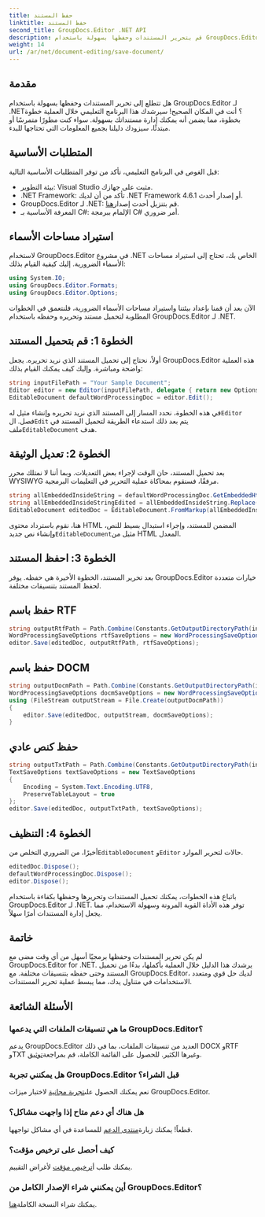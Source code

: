 ```yaml
---
title: حفظ المستند
linktitle: حفظ المستند
second_title: GroupDocs.Editor .NET API
description: قم بتحرير المستندات وحفظها بسهولة باستخدام GroupDocs.Editor لـ .NET. يعمل هذا الدليل التفصيلي على تبسيط العملية للمطورين.
weight: 14
url: /ar/net/document-editing/save-document/
---
```

## مقدمة
هل تتطلع إلى تحرير المستندات وحفظها بسهولة باستخدام GroupDocs.Editor لـ .NET؟ أنت في المكان الصحيح! سيرشدك هذا البرنامج التعليمي خلال العملية خطوة بخطوة، مما يضمن أنه يمكنك إدارة مستنداتك بسهولة. سواء كنت مطورًا متمرسًا أو مبتدئًا، سيزودك دليلنا بجميع المعلومات التي تحتاجها للبدء.
## المتطلبات الأساسية
قبل الغوص في البرنامج التعليمي، تأكد من توفر المتطلبات الأساسية التالية:
- بيئة التطوير: Visual Studio مثبت على جهازك.
- .NET Framework: تأكد من أن لديك .NET Framework 4.6.1 أو إصدار أحدث.
-  GroupDocs.Editor لـ .NET: قم بتنزيل أحدث إصدار[هنا](https://releases.groupdocs.com/editor/net/).
- المعرفة الأساسية بـ C#: الإلمام ببرمجة C# أمر ضروري.
## استيراد مساحات الأسماء
لاستخدام GroupDocs.Editor في مشروع .NET الخاص بك، تحتاج إلى استيراد مساحات الأسماء الضرورية. إليك كيفية القيام بذلك:
```csharp
using System.IO;
using GroupDocs.Editor.Formats;
using GroupDocs.Editor.Options;
```
الآن بعد أن قمنا بإعداد بيئتنا واستيراد مساحات الأسماء الضرورية، فلنتعمق في الخطوات المطلوبة لتحميل مستند وتحريره وحفظه باستخدام GroupDocs.Editor لـ .NET.
## الخطوة 1: قم بتحميل المستند
أولاً، نحتاج إلى تحميل المستند الذي نريد تحريره. يجعل GroupDocs.Editor هذه العملية واضحة ومباشرة. وإليك كيف يمكنك القيام بذلك:

```csharp
string inputFilePath = "Your Sample Document";
Editor editor = new Editor(inputFilePath, delegate { return new Options.WordProcessingLoadOptions(); });
EditableDocument defaultWordProcessingDoc = editor.Edit();
```
 في هذه الخطوة، نحدد المسار إلى المستند الذي نريد تحريره وإنشاء مثيل له`Editor` فصل. ال`Edit` يتم بعد ذلك استدعاء الطريقة لتحميل المستند في ملف`EditableDocument` هدف.
## الخطوة 2: تعديل الوثيقة
بعد تحميل المستند، حان الوقت لإجراء بعض التعديلات. وبما أننا لا نمتلك محرر WYSIWYG مرفقًا، فسنقوم بمحاكاة عملية التحرير في التعليمات البرمجية.

```csharp
string allEmbeddedInsideString = defaultWordProcessingDoc.GetEmbeddedHtml();
string allEmbeddedInsideStringEdited = allEmbeddedInsideString.Replace("Subtitle", "Edited subtitle");
EditableDocument editedDoc = EditableDocument.FromMarkup(allEmbeddedInsideStringEdited, null);
```
 هنا، نقوم باسترداد محتوى HTML المضمن للمستند، وإجراء استبدال بسيط للنص، وإنشاء نص جديد`EditableDocument`مثيل من HTML المعدل.
## الخطوة 3: احفظ المستند
بعد تحرير المستند، الخطوة الأخيرة هي حفظه. يوفر GroupDocs.Editor خيارات متعددة لحفظ المستند بتنسيقات مختلفة.
## حفظ باسم RTF
```csharp
string outputRtfPath = Path.Combine(Constants.GetOutputDirectoryPath(inputFilePath), "editedDoc.rtf");
WordProcessingSaveOptions rtfSaveOptions = new WordProcessingSaveOptions(WordProcessingFormats.Rtf);
editor.Save(editedDoc, outputRtfPath, rtfSaveOptions);
```
## حفظ باسم DOCM
```csharp
string outputDocmPath = Path.Combine(Constants.GetOutputDirectoryPath(inputFilePath), "editedDoc.docm");
WordProcessingSaveOptions docmSaveOptions = new WordProcessingSaveOptions(WordProcessingFormats.Docm);
using (FileStream outputStream = File.Create(outputDocmPath))
{
    editor.Save(editedDoc, outputStream, docmSaveOptions);
}
```
## حفظ كنص عادي
```csharp
string outputTxtPath = Path.Combine(Constants.GetOutputDirectoryPath(inputFilePath), "editedDoc.txt");
TextSaveOptions textSaveOptions = new TextSaveOptions
{
    Encoding = System.Text.Encoding.UTF8,
    PreserveTableLayout = true
};
editor.Save(editedDoc, outputTxtPath, textSaveOptions);
```
## الخطوة 4: التنظيف
 أخيرًا، من الضروري التخلص من`EditableDocument` و`Editor` حالات لتحرير الموارد.
```csharp
editedDoc.Dispose();
defaultWordProcessingDoc.Dispose();
editor.Dispose();
```
باتباع هذه الخطوات، يمكنك تحميل المستندات وتحريرها وحفظها بكفاءة باستخدام GroupDocs.Editor لـ .NET. توفر هذه الأداة القوية المرونة وسهولة الاستخدام، مما يجعل إدارة المستندات أمرًا سهلاً.
## خاتمة
لم يكن تحرير المستندات وحفظها برمجيًا أسهل من أي وقت مضى مع GroupDocs.Editor for .NET. يرشدك هذا الدليل خلال العملية بأكملها، بدءًا من تحميل المستند وحتى حفظه بتنسيقات مختلفة. مع GroupDocs.Editor، لديك حل قوي ومتعدد الاستخدامات في متناول يدك، مما يبسط عملية تحرير المستندات.
## الأسئلة الشائعة
### ما هي تنسيقات الملفات التي يدعمها GroupDocs.Editor؟
يدعم GroupDocs.Editor العديد من تنسيقات الملفات، بما في ذلك DOCX وRTF وTXT وغيرها الكثير. للحصول على القائمة الكاملة، قم بمراجعة[توثيق](https://tutorials.groupdocs.com/editor/net/).
### هل يمكنني تجربة GroupDocs.Editor قبل الشراء؟
 نعم يمكنك الحصول على[تجربة مجانية](https://releases.groupdocs.com/) لاختبار ميزات GroupDocs.Editor.
### هل هناك أي دعم متاح إذا واجهت مشاكل؟
 قطعاً! يمكنك زيارة[منتدى الدعم](https://forum.groupdocs.com/c/editor/20) للمساعدة في أي مشاكل تواجهها.
### كيف أحصل على ترخيص مؤقت؟
 يمكنك طلب أ[ترخيص مؤقت](https://purchase.groupdocs.com/temporary-license/) لأغراض التقييم.
### أين يمكنني شراء الإصدار الكامل من GroupDocs.Editor؟
 يمكنك شراء النسخة الكاملة[هنا](https://purchase.groupdocs.com/buy).